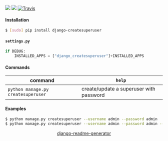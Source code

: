 <!--
https://pypi.org/project/readme-generator/
https://pypi.org/project/python-readme-generator/
https://pypi.org/project/django-readme-generator/
-->

[![](https://img.shields.io/pypi/pyversions/django-createsuperuser.svg?longCache=True)](https://pypi.org/project/django-createsuperuser/)
[![](https://img.shields.io/pypi/v/django-createsuperuser.svg?maxAge=3600)](https://pypi.org/project/django-createsuperuser/)
[![Travis](https://api.travis-ci.org/looking-for-a-job/django-createsuperuser.py.svg?branch=master)](https://travis-ci.org/looking-for-a-job/django-createsuperuser.py/)

#### Installation
```bash
$ [sudo] pip install django-createsuperuser
```

#### `settings.py`
```python
if DEBUG:
    INSTALLED_APPS = ["django_createsuperuser"]+INSTALLED_APPS
```

#### Commands
command|`help`
-|-
`python manage.py createsuperuser` |create/update a superuser with password

#### Examples
```bash
$ python manage.py createsuperuser --username admin --password admin
$ python manage.py createsuperuser --username admin --password admin --email 'admin@example.com'
```

<p align="center">
    <a href="https://pypi.org/project/django-readme-generator/">django-readme-generator</a>
</p>